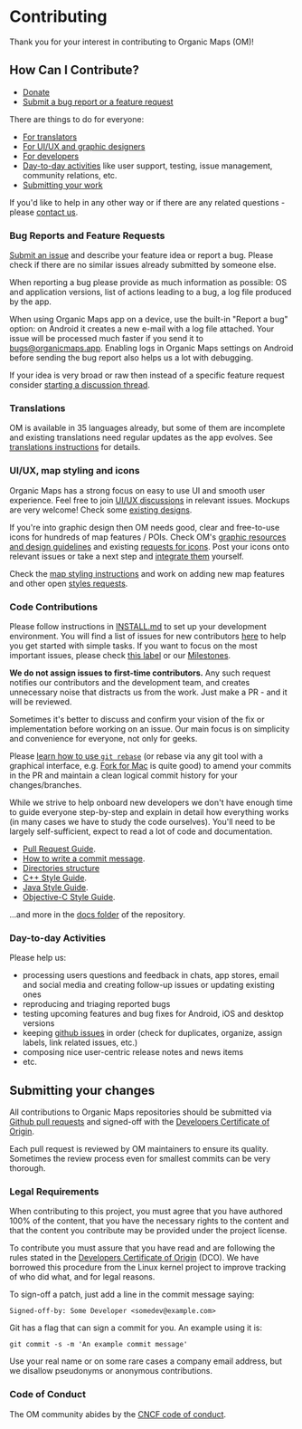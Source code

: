 # Contributing

Thank you for your interest in contributing to Organic Maps (OM)!

## How Can I Contribute?

- [Donate](https://organicmaps.app/donate/)
- [Submit a bug report or a feature request](#bug-reports-and-feature-requests)

There are things to do for everyone:
- [For translators](#translations)
- [For UI/UX and graphic designers](#uiux-map-styling-and-icons)
- [For developers](#code-contributions)
- [Day-to-day activities](#day-to-day-activities) like user support, testing, issue management, community relations, etc.
- [Submitting your work](#submitting-your-changes)

If you'd like to help in any other way or if there are any related questions - please [contact us](COMMUNICATION.md).

### Bug Reports and Feature Requests

[Submit an issue](https://github.com/organicmaps/organicmaps/issues) and describe your feature idea or report a bug.
Please check if there are no similar issues already submitted by someone else.

When reporting a bug please provide as much information as possible: OS and application versions,
list of actions leading to a bug, a log file produced by the app.

When using Organic Maps app on a device, use the built-in "Report a bug" option:
on Android it creates a new e-mail with a log file attached. Your issue will be processed much
faster if you send it to <bugs@organicmaps.app>. Enabling logs in Organic Maps settings on Android
before sending the bug report also helps us a lot with debugging.

If your idea is very broad or raw then instead of a specific feature request consider [starting a discussion thread](https://github.com/organicmaps/organicmaps/discussions/categories/ideas).

### Translations

OM is available in 35 languages already, but some of them are incomplete and existing translations need regular updates as the app evolves.
See [translations instructions](TRANSLATIONS.md) for details.

### UI/UX, map styling and icons

Organic Maps has a strong focus on easy to use UI and smooth user experience. Feel free to join [UI/UX discussions](https://github.com/organicmaps/organicmaps/issues?q=is%3Aopen+is%3Aissue+label%3AUX) in relevant issues. Mockups are very welcome! Check some [existing designs](https://github.com/organicmaps/organicmaps/wiki/Design-Index).

If you're into graphic design then OM needs good, clear and free-to-use icons for hundreds of map features / POIs.
Check OM's [graphic resources and design guidelines](https://github.com/organicmaps/organicmaps/wiki#design) and existing [requests for icons](https://github.com/organicmaps/organicmaps/issues?q=is%3Aopen+is%3Aissue+label%3AIcons). Post your icons onto relevant issues or take a next step and [integrate them](STYLES.md) yourself.

Check the [map styling instructions](STYLES.md) and work on adding new map features and other open [styles requests](https://github.com/organicmaps/organicmaps/issues?q=is%3Aopen+is%3Aissue+label%3AStyles).

### Code Contributions

Please follow instructions in [INSTALL.md](INSTALL.md) to set up your development environment.
You will find a list of issues for new contributors [here](https://github.com/organicmaps/organicmaps/labels/Good%20first%20issue) to help you get started with simple tasks. If you want to focus on the most important issues, please check [this label](https://github.com/organicmaps/organicmaps/labels/Frequently%20Reported%20by%20Users) or our [Milestones](https://github.com/organicmaps/organicmaps/milestones).

**We do not assign issues to first-time contributors.** Any such request notifies our contributors and the development team, and creates unnecessary noise that distracts us from the work. Just make a PR - and it will be reviewed.

Sometimes it's better to discuss and confirm your vision of the fix or implementation before working on an issue. Our main focus is on simplicity and convenience for everyone, not only for geeks.

Please [learn how to use `git rebase`](https://git-scm.com/book/en/v2/Git-Branching-Rebasing) (or rebase via any git tool with a graphical interface, e.g. [Fork for Mac](https://git-fork.com/) is quite good) to amend your commits in the PR and maintain a clean logical commit history for your changes/branches.

While we strive to help onboard new developers we don't have enough time to guide everyone step-by-step and explain in detail how everything works (in many cases we have to study the code ourselves). You'll need to be largely self-sufficient, expect to read a lot of code and documentation.

- [Pull Request Guide](PR_GUIDE.md).
- [How to write a commit message](COMMIT_MESSAGES.md).
- [Directories structure](STRUCTURE.md)
- [C++ Style Guide](CPP_STYLE.md).
- [Java Style Guide](JAVA_STYLE.md).
- [Objective-C Style Guide](OBJC_STYLE.md).

...and more in the [docs folder](./) of the repository.

### Day-to-day Activities

Please help us:
- processing users questions and feedback in chats, app stores, email and social media and creating follow-up issues or updating existing ones
- reproducing and triaging reported bugs
- testing upcoming features and bug fixes for Android, iOS and desktop versions
- keeping [github issues](https://github.com/organicmaps/organicmaps/issues) in order (check for duplicates, organize, assign labels, link related issues, etc.)
- composing nice user-centric release notes and news items
- etc.

## Submitting your changes

All contributions to Organic Maps repositories should be submitted via
[Github pull requests](https://docs.github.com/en/pull-requests/collaborating-with-pull-requests/proposing-changes-to-your-work-with-pull-requests/creating-a-pull-request-from-a-fork)
and signed-off with the [Developers Certificate of Origin](#legal-requirements).

Each pull request is reviewed by OM maintainers to ensure its quality.
Sometimes the review process even for smallest commits can be
very thorough.

### Legal Requirements

When contributing to this project, you must agree that you have authored 100%
of the content, that you have the necessary rights to the content and that
the content you contribute may be provided under the project license.

To contribute you must assure that you have read and are following the rules
stated in the [Developers Certificate of Origin](DCO.md) (DCO). We have
borrowed this procedure from the Linux kernel project to improve tracking of
who did what, and for legal reasons.

To sign-off a patch, just add a line in the commit message saying:

    Signed-off-by: Some Developer <somedev@example.com>

Git has a flag that can sign a commit for you. An example using it is:

    git commit -s -m 'An example commit message'

Use your real name or on some rare cases a company email address, but we
disallow pseudonyms or anonymous contributions.

### Code of Conduct

The OM community abides by the [CNCF code of conduct](CODE_OF_CONDUCT.md).

